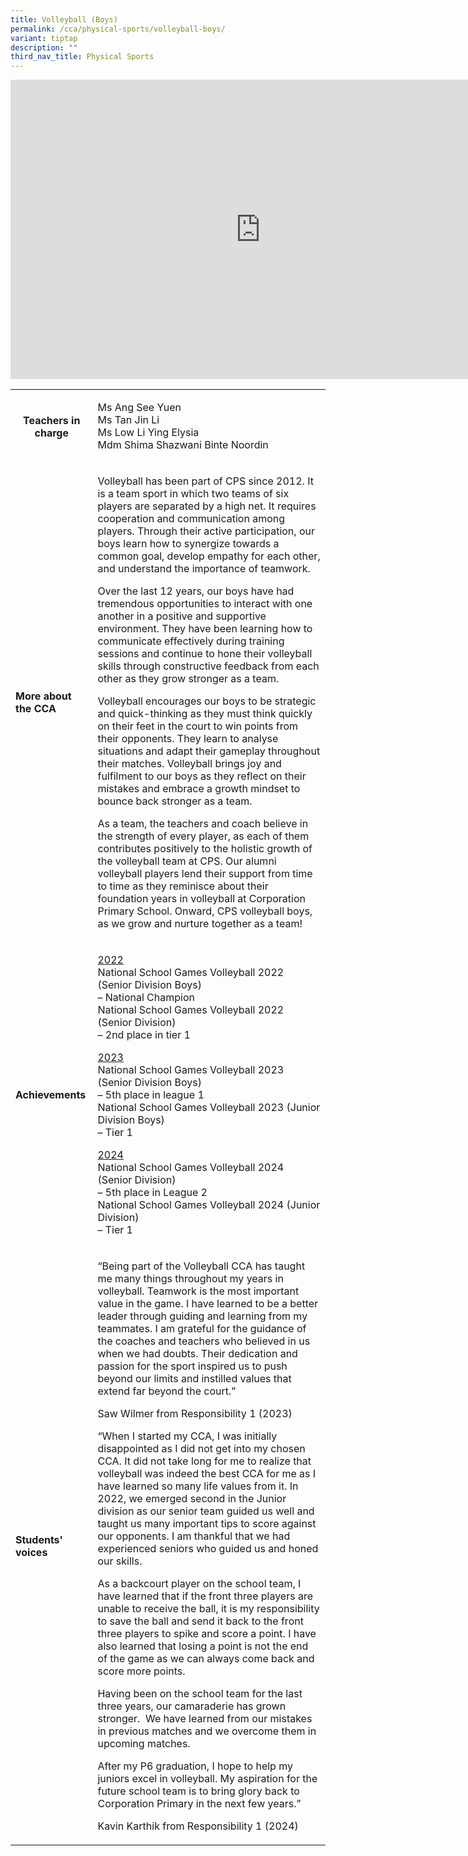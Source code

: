 ```yaml
---
title: Volleyball (Boys)
permalink: /cca/physical-sports/volleyball-boys/
variant: tiptap
description: ""
third_nav_title: Physical Sports
---
```

<div class="iframe-wrapper">
<iframe height="479" width="800" allowfullscreen="true" frameborder="0" src="https://docs.google.com/presentation/d/e/2PACX-1vTpSn3mHFMB5hhbG_2Ta0O1A5j5A3KG3XpzhlJ5TN0X-17DuR9-hApn-_zXi7ONuIrMQ1oOXVGMTWNp/embed?start=true&amp;loop=true&amp;delayms=3000"></iframe>
</div>
<p></p>
<table style="minWidth: 50px">
<colgroup>
<col>
<col>
</colgroup>
<tbody>
<tr>
<th rowspan="1" colspan="1">
<p><strong>Teachers in charge</strong>
</p>
<p></p>
</th>
<td rowspan="1" colspan="1">
<p>Ms Ang See Yuen
<br>Ms Tan Jin Li
<br>Ms Low Li Ying Elysia
<br>Mdm Shima Shazwani Binte Noordin</p>
</td>
</tr>
<tr>
<td rowspan="1" colspan="1">
<p><strong>More about the CCA</strong>
</p>
</td>
<td rowspan="1" colspan="1">
<p>Volleyball has been part of CPS since 2012. It is a team sport in which
two teams of six players are separated by a high net. It requires cooperation
and communication among players. Through their active participation, our
boys learn how to synergize towards a common goal, develop empathy for
each other, and understand the importance of teamwork.</p>
<p></p>
<p>Over the last 12 years, our boys have had tremendous opportunities to
interact with one another in a positive and supportive environment. They
have been learning how to communicate effectively during training sessions
and continue to hone their volleyball skills through constructive feedback
from each other as they grow stronger as a team.</p>
<p></p>
<p>Volleyball encourages our boys to be strategic and quick-thinking as they
must think quickly on their feet in the court to win points from their
opponents. They learn to analyse situations and adapt their gameplay throughout
their matches. Volleyball brings joy and fulfilment to our boys as they
reflect on their mistakes and embrace a growth mindset to bounce back stronger
as a team.</p>
<p></p>
<p>As a team, the teachers and coach believe in the strength of every player,
as each of them contributes positively to the holistic growth of the volleyball
team at CPS. Our alumni volleyball players lend their support from time
to time as they reminisce about their foundation years in volleyball at
Corporation Primary School. Onward, CPS volleyball boys, as we grow and
nurture together as a team!</p>
</td>
</tr>
<tr>
<td rowspan="1" colspan="1">
<p><strong>Achievements</strong>
</p>
</td>
<td rowspan="1" colspan="1">
<p><u>2022</u>
<br>National School Games Volleyball 2022 (Senior Division Boys)
<br>– National Champion
<br>National School Games Volleyball 2022 (Senior Division)
<br>– 2nd place in tier 1</p>
<p></p>
<p><u>2023</u>
<br>National School Games Volleyball 2023 (Senior Division Boys)
<br>– 5th place in league 1
<br>National School Games Volleyball 2023 (Junior Division Boys)
<br>– Tier 1</p>
<p><u>2024</u>
<br>National School Games Volleyball 2024 (Senior Division)
<br>– 5th place in League 2
<br>National School Games Volleyball 2024 (Junior Division)
<br>– Tier 1</p>
</td>
</tr>
<tr>
<td rowspan="1" colspan="1">
<p><strong>Students' voices</strong>
</p>
</td>
<td rowspan="1" colspan="1">
<p>“Being part of the Volleyball CCA has taught me many things throughout
my years in volleyball. Teamwork is the most important value in the game.
I have learned to be a better leader through guiding and learning from
my teammates. I am grateful for the guidance of the coaches and teachers
who believed in us when we had doubts. Their dedication and passion for
the sport inspired us to push beyond our limits and instilled values that
extend far beyond the court.”</p>
<p></p>
<p>Saw Wilmer from Responsibility 1 (2023)</p>
<p></p>
<p>“When I started my CCA, I was initially disappointed as I did not get
into my chosen CCA. It did not take long for me to realize that volleyball
was indeed the best CCA for me as I have learned so many life values from
it. In 2022, we emerged second in the Junior division as our senior team
guided us well and taught us many important tips to score against our opponents.
I am thankful that we had experienced seniors who guided us and honed our
skills.</p>
<p></p>
<p>As a backcourt player on the school team, I have learned that if the front
three players are unable to receive the ball, it is my responsibility to
save the ball and send it back to the front three players to spike and
score a point. I have also learned that losing a point is not the end of
the game as we can always come back and score more points.</p>
<p></p>
<p>Having been on the school team for the last three years, our camaraderie
has grown stronger.&nbsp; We have learned from our mistakes in previous
matches and we overcome them in upcoming matches.</p>
<p></p>
<p>After my P6 graduation, I hope to help my juniors excel in volleyball.
My aspiration for the future school team is to bring glory back to Corporation
Primary in the next few years.”</p>
<p></p>
<p>Kavin Karthik from Responsibility 1 (2024)</p>
</td>
</tr>
</tbody>
</table>
<p></p>